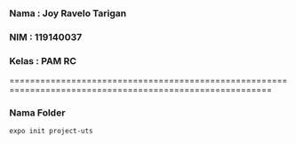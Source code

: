 ### Nama    : Joy Ravelo Tarigan
### NIM     : 119140037
### Kelas   : PAM RC

=========================================================================================================

### Nama Folder
```sh
expo init project-uts
```
